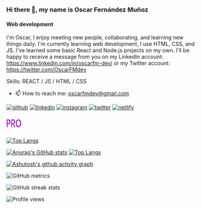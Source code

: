 ### Hi there 👋, my name is Oscar Fernández Muñoz
#### Web development
I'm Oscar, I enjoy meeting new people, collaborating, and learning new things daily. I'm currently learning web development, I use HTML, CSS, and JS. I've learned some basic React and Node.js projects on my own. I'll be happy to receive a message from you on my LinkedIn account: https://www.linkedin.com/in/oscarfm-dev/ or my Twitter account: https://twitter.com/OscarFMdev

Skills: REACT / JS / HTML / CSS

- 📫 How to reach me: oscarfmdev@gmail.com


[<img src='https://cdn.jsdelivr.net/npm/simple-icons@3.0.1/icons/github.svg' alt='github' height='40'>](https://github.com/OscarFM-dev)  [<img src='https://cdn.jsdelivr.net/npm/simple-icons@3.0.1/icons/linkedin.svg' alt='linkedin' height='40'>](https://www.linkedin.com/in/oscarfm-dev/)  [<img src='https://cdn.jsdelivr.net/npm/simple-icons@3.0.1/icons/instagram.svg' alt='instagram' height='40'>](https://www.instagram.com/oscardev)  [<img src='https://cdn.jsdelivr.net/npm/simple-icons@3.0.1/icons/twitter.svg' alt='twitter' height='40'>](https://twitter.com/OscarFMdev)  <!--[<img src='https://cdn.jsdelivr.net/npm/simple-icons@3.0.1/icons/youtube.svg' alt='YouTube' height='40'>](https://www.youtube.com/channel/Qs80aik-nKj374CInpChYw) -->  [<img src='https://cdn.jsdelivr.net/npm/simple-icons@3.0.1/icons/netlify.svg' alt='netlify' height='40'>](https://app.netlify.com/teams/oscarfernandezm95/sites)  

<a href='https://github.com/pricing'><img src='https://raw.githubusercontent.com/acervenky/animated-github-badges/master/assets/pro.gif' width='40' height='40'></a> 

<!-- [![trophy](https://github-profile-trophy.vercel.app/?username=OscarFM-dev)](https://github.com/ryo-ma/github-profile-trophy) -->

[![Top Langs](https://github-readme-stats.vercel.app/api/top-langs/?username=OscarFM-dev)](https://github.com/anuraghazra/github-readme-stats)

[![Anurag's GitHub stats](https://github-readme-stats.vercel.app/api?username=OscarFM-dev&show_icons=true&theme=github_dark)](https://github.com/anuraghazra/github-readme-stats)
[![Top Langs](https://github-readme-stats.vercel.app/api/top-langs/?username=OscarFM-dev&layout=compact&theme=github_dark)](https://github.com/anuraghazra/github-readme-stats)

[![Ashutosh's github activity graph](https://activity-graph.herokuapp.com/graph?username=OscarFM-dev&theme=github-dark)](https://github.com/ashutosh00710/github-readme-activity-graph)

![GitHub metrics](https://metrics.lecoq.io/OscarFM-dev)  

![GitHub streak stats](https://github-readme-streak-stats.herokuapp.com/?user=OscarFM-dev)  

![Profile views](https://gpvc.arturio.dev/OscarFM-dev)  
